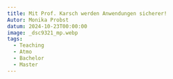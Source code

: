 ```yaml
---
title: Mit Prof. Karsch werden Anwendungen sicherer!
Autor: Monika Probst
datum: 2024-10-23T00:00:00
image: _dsc9321_mp.webp
tags:
  - Teaching
  - Atmo
  - Bachelor
  - Master
---
```


